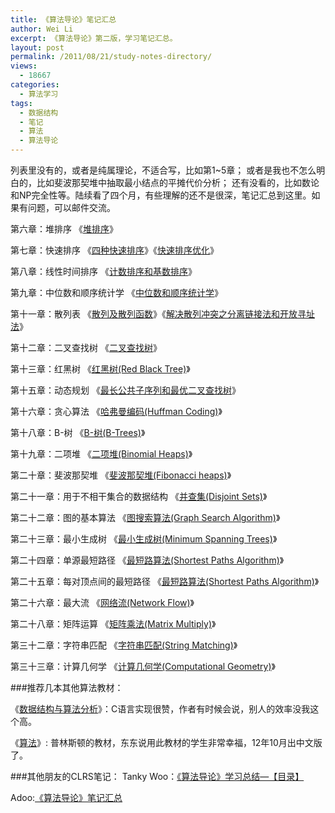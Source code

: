 ```yaml
---
title: 《算法导论》笔记汇总
author: Wei Li
excerpt: 《算法导论》第二版，学习笔记汇总。
layout: post
permalink: /2011/08/21/study-notes-directory/
views:
  - 18667
categories:
  - 算法学习
tags:
  - 数据结构
  - 笔记
  - 算法
  - 算法导论
---
```

列表里没有的，或者是纯属理论，不适合写，比如第1~5章； 或者是我也不怎么明白的，比如斐波那契堆中抽取最小结点的平摊代价分析； 还有没看的，比如数论和NP完全性等。陆续看了四个月，有些理解的还不是很深，笔记汇总到这里。如果有问题，可以邮件交流。

第六章：堆排序    《[堆排序](/2011/07/27/heap-sort-and-priority-queue/)》

第七章：快速排序 《[四种快速排序](/2011/07/28/four-quick-sort/)》《[快速排序优化](/2011/07/29/quick-sort-optimization/)》

第八章：线性时间排序     《[计数排序和基数排序](/2011/07/30/count-sort-and-radix-sort/)》

第九章：中位数和顺序统计学 《[中位数和顺序统计学](/2011/08/03/median-and-order-statistics/)》

第十一章：散列表     《[散列及散列函数](/2011/08/06/hash-and-hash-function/)》《[解决散列冲突之分离链接法和开放寻址法](/2011/08/06/solve-hash-conflict-links-method-and-separation-open-addressing-method/)》

第十二章：二叉查找树 《[二叉查找树](/2011/08/20/binary-search-tree/)》

第十三章：红黑树  《[红黑树(Red Black Tree)](/2011/08/21/red-black-tree/)》

第十五章：动态规划 《[最长公共子序列和最优二叉查找树](/2011/09/06/lcs-and-osbst/)》

第十六章：贪心算法  《[哈弗曼编码(Huffman Coding)](/2011/09/10/huffman-coding/)》

第十八章：B-树  《[B-树(B-Trees)](/2011/09/18/b-trees/)》

第十九章：二项堆 《[二项堆(Binomial Heaps)](/2011/09/26/binomial-heaps/)》

第二十章：斐波那契堆  《[斐波那契堆(Fibonacci heaps)](/2011/09/29/fibonacci-heaps/)》

第二十一章：用于不相干集合的数据结构   《[并查集(Disjoint Sets)](/2011/10/21/disjoint-sets/)》

第二十二章：图的基本算法  《[图搜索算法(Graph Search Algorithm)](/2011/10/28/graph-search/)》

第二十三章：最小生成树  《[最小生成树(Minimum Spanning Trees)](/2011/11/16/minimum-spanning-trees/)》

第二十四章：单源最短路径   《[最短路算法(Shortest Paths Algorithm)](/2011/11/18/shortest-paths-algorithm/)》

第二十五章：每对顶点间的最短路径  《[最短路算法(Shortest Paths Algorithm)](/2011/11/18/shortest-paths-algorithm/)》

第二十六章：最大流  《[网络流(Network Flow)](/2011/11/19/network-flow/)》

第二十八章：矩阵运算 《[矩阵乘法(Matrix Multiply)](/2011/11/21/matrix-multiply/)》

第三十二章：字符串匹配 《[字符串匹配(String Matching)](/2011/11/25/string-matching/)》

第三十三章：计算几何学   《[计算几何学(Computational Geometry)](/2011/11/27/computational-geometry/)》


###推荐几本其他算法教材：

《[数据结构与算法分析](http://book.douban.com/subject/1139426/)》：C语言实现很赞，作者有时候会说，别人的效率没我这个高。

《[算法](http://book.douban.com/subject/10432347/)》: 普林斯顿的教材，东东说用此教材的学生非常幸福，12年10月出中文版了。


###其他朋友的CLRS笔记：
Tanky Woo：[《算法导论》学习总结—【目录】](http://www.wutianqi.com/?p=2403)

Adoo:[《算法导论》笔记汇总](http://www.roading.org/algorithm/introductiontoalgorithm/%E7%AE%97%E6%B3%95%E5%AF%BC%E8%AE%BA%E7%B4%A2%E5%BC%95%E8%A1%A8.html)
